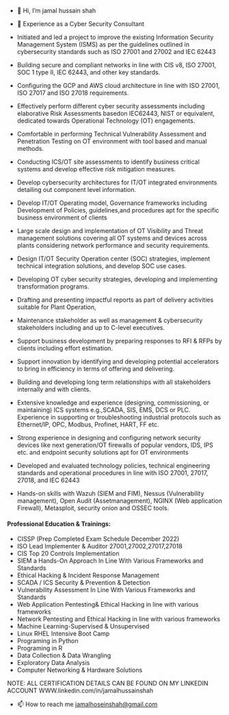 - 👋 Hi, I’m jamal hussain shah
 
- 🌱 Experience as a Cyber Security Consultant

* Initiated and led a project to improve the existing Information Security Management System (ISMS) as per the guidelines outlined in cybersecurity standards such as ISO 27001 and 27002 and IEC 62443

* Building secure and compliant networks in line with CIS v8, ISO 27001, SOC 1 type II, IEC 62443, and other key standards.

* Configuring the GCP and AWS cloud architecture in line with ISO 27001, ISO 27017 and ISO 27018 requirements.

* Effectively perform different cyber security assessments including elaborative Risk Assessments basedon IEC62443, NIST or equivalent, dedicated towards Operational Technology (OT) engagements.

* Comfortable in performing Technical Vulnerability Assessment and Penetration Testing on OT environment with tool based and manual methods.

* Conducting ICS/OT site assessments to identify business critical systems and develop effective risk mitigation measures.

* Develop cybersecurity architectures for IT/OT integrated environments detailing out component level information.

* Develop IT/OT Operating model, Governance frameworks including Development of Policies, guidelines,and procedures apt for the specific business environment of clients

* Large scale design and implementation of OT Visibility and Threat management solutions covering all OT systems and devices across plants considering network performance and security requirements.

* Design IT/OT Security Operation center (SOC) strategies, implement technical integration solutions, and develop SOC use cases.

* Developing OT cyber security strategies, developing and implementing transformation programs.

* Drafting and presenting impactful reports as part of delivery activities suitable for Plant Operation,

* Maintenance stakeholder as well as management & cybersecurity stakeholders including and up to C-level executives.

* Support business development by preparing responses to RFI & RFPs by clients including effort estimation.

* Support innovation by identifying and developing potential accelerators to bring in efficiency in terms of offering and delivering.

* Building and developing long term relationships with all stakeholders internally and with clients.

* Extensive knowledge and experience (designing, commissioning, or maintaining) ICS systems e.g.,SCADA, SIS, EMS, DCS or PLC. Experience in supporting or troubleshooting industrial protocols such as Ethernet/IP, OPC, Modbus, Profinet, HART, FF etc.

* Strong experience in designing and configuring network security devices like next generation/OT firewalls of popular vendors, IDS, IPS etc. and endpoint security solutions apt for OT environments

* Developed and evaluated technology policies, technical engineering standards and operational procedures in line with ISO 27001, 27017, 27018, and IEC 62443
* Hands-on skills with Wazuh (SIEM and FIM), Nessus (Vulnerability management), Open Audit (Assetmanagement), NGINX (Web application Firewall), Metasploit, security onion and OSSEC tools.


#### Professional Education & Trainings:

* CISSP (Prep Completed Exam Schedule December 2022)
* ISO Lead Implementer & Auditor 27001,27002,27017,27018
* CIS Top 20 Controls Implementation
* SIEM a Hands-On Approach In Line With Various Frameworks and Standards
* Ethical Hacking & Incident Response Management
* SCADA / ICS Security & Prevention & Detection
* Vulnerability Assessment In Line With Various Frameworks and Standards
* Web Application Pentesting& Ethical Hacking in line with various frameworks
* Network Pentesting and Ethical Hacking in line with various frameworks
* Machine Learning-Supervised & Unsupervised
* Linux RHEL Intensive Boot Camp
* Programing in Python
* Programing in R
* Data Collection & Data Wrangling
* Exploratory Data Analysis
* Computer Networking & Hardware Solutions

NOTE: ALL CERTIFICATION DETAILS CAN BE FOUND ON MY LINKEDIN ACCOUNT WWW.linkedin.com/in/jamalhussainshah
 
- 📫 How to reach me jamalhoseinshah@gmail.com

<!---
jamalhussainshah/jamalhussainshah is a ✨ special ✨ repository because its `README.md` (this file) appears on your GitHub profile.
You can click the Preview link to take a look at your changes.
--->
